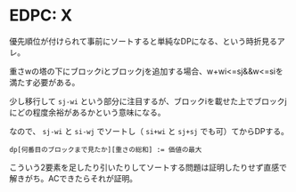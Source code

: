 # EDPC: X

優先順位が付けられて事前にソートすると単純なDPになる、という時折見るアレ。

重さwの塔の下にブロックiとブロックjを追加する場合、w+wi<=sj&&w<=siを満たす必要がある。

少し移行して `sj-wi` という部分に注目するが、ブロックiを載せた上でブロックjにどの程度余裕があるかという意味になる。

なので、 `sj-wi` と `si-wj` でソートし（ `si+wi` と `sj+sj` でも可）てからDPする。

```
dp[何番目のブロックまで見たか][重さの総和] := 価値の最大
```

こういう2要素を足したり引いたりしてソートする問題は証明したりせず直感で解きがち。ACできたらそれが証明。
